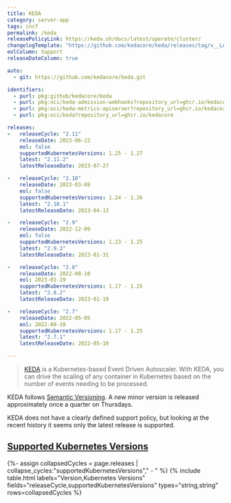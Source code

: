 ```yaml
---
title: KEDA
category: server-app
tags: cncf
permalink: /keda
releasePolicyLink: https://keda.sh/docs/latest/operate/cluster/
changelogTemplate: "https://github.com/kedacore/keda/releases/tag/v__LATEST__"
eolColumn: Support
releaseDateColumn: true

auto:
  - git: https://github.com/kedacore/keda.git

identifiers:
  - purl: pkg:github/kedacore/keda
  - purl: pkg:oci/keda-admission-webhooks?repository_url=ghcr.io/kedacore
  - purl: pkg:oci/keda-metrics-apiserver?repository_url=ghcr.io/kedacore
  - purl: pkg:oci/keda?repository_url=ghcr.io/kedacore

releases:
-   releaseCycle: "2.11"
    releaseDate: 2023-06-22
    eol: false
    supportedKubernetesVersions: 1.25 - 1.27
    latest: "2.11.2"
    latestReleaseDate: 2023-07-27

-   releaseCycle: "2.10"
    releaseDate: 2023-03-09
    eol: false
    supportedKubernetesVersions: 1.24 - 1.26
    latest: "2.10.1"
    latestReleaseDate: 2023-04-13

-   releaseCycle: "2.9"
    releaseDate: 2022-12-09
    eol: false
    supportedKubernetesVersions: 1.23 - 1.25
    latest: "2.9.3"
    latestReleaseDate: 2023-01-31

-   releaseCycle: "2.8"
    releaseDate: 2022-08-10
    eol: 2023-01-19
    supportedKubernetesVersions: 1.17 - 1.25
    latest: "2.8.2"
    latestReleaseDate: 2023-01-19

-   releaseCycle: "2.7"
    releaseDate: 2022-05-05
    eol: 2022-08-10
    supportedKubernetesVersions: 1.17 - 1.25
    latest: "2.7.1"
    latestReleaseDate: 2022-05-10

---
```


> [KEDA](https://keda.sh/) is a Kubernetes-based Event Driven Autoscaler. With KEDA, you can drive
> the scaling of any container in Kubernetes based on the number of events needing to be processed.

KEDA follows [Semantic Versioning](https://github.com/kedacore/governance/blob/main/RELEASES.md).
A new minor version is released approximately once a quarter on Thursdays.

KEDA does not have a clearly defined support policy, but looking at the recent history it seems only the latest release is supported.
## [Supported Kubernetes Versions](https://keda.sh/docs/latest/operate/cluster/#kubernetes-compatibility)

{%- assign collapsedCycles = page.releases | collapse_cycles:"supportedKubernetesVersions"," - " %}
{% include table.html
labels="Version,Kubernetes Versions"
fields="releaseCycle,supportedKubernetesVersions"
types="string,string"
rows=collapsedCycles %}
